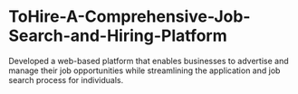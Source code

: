 # ToHire-A-Comprehensive-Job-Search-and-Hiring-Platform
Developed a web-based platform that enables businesses to advertise and manage their job opportunities while streamlining the application and job search process for individuals.
